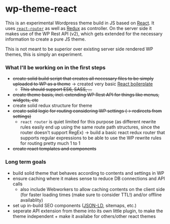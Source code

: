# wp-theme-react

This is an experimental Wordpress theme build in JS based on [React](https://facebook.github.io/react/). It uses [`react-router`](https://github.com/ReactTraining/react-router) as well as [Redux](http://redux.js.org/) as controller. On the server side it makes use of the WP Rest API (v2), which gets extended for the necessary information to create a pure JS theme.

This is not meant to be superior over existing server side rendered WP themes, this is simply an experiment.

### What I'll be working on in the first steps
 * ~~create solid build script that creates all necessary files to be simply uploaded to WP as a theme~~ -> created very basic [React boilerplate](https://github.com/julianburr/react-boilerplate)
   * ~~This should support ES6, SASS, ...~~
 * ~~create theme basis, incl. extending WP Rest API for things like menus, widgets, etc~~
 * create solid redux structure for theme
 * ~~create solid logic for routing considering WP settings (-> redirects from settings)~~
   * `react router` is quiet limited for this purpose (as different rewrite rules easily end up using the same route path structures, since the router doesn't support RegEx) -> build a basic react redux router that supports regular expressions to be able to use the WP rewrite rules for routing pretty much 1 to 1
 * ~~create react templates and components~~

### Long term goals
 * build solid theme that behaves according to contents and settings in WP
 * ensure caching where it makes sense to reduce DB connections and API calls
   * also include Webworkers to allow caching contents on the client side (for faster loading times (make sure to consider TTL!) and/or offline availablity)
 * set up in-build SEO components ([JSON-LD](https://developers.google.com/search/docs/guides/intro-structured-data), sitemaps, etc.)
 * seperate API extension from theme into its own little plugin, to make the theme independent + make it availabe for others/other react themes
